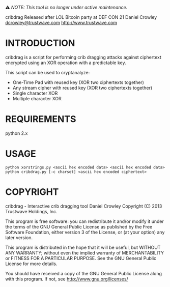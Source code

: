 :warning: *NOTE: This tool is no longer under active maintenance.*


cribdrag
Released after LOL Bitcoin party at DEF CON 21
Daniel Crowley <dcrowley@trustwave.com>
http://www.trustwave.com

INTRODUCTION
============

cribdrag is a script for performing crib dragging attacks against
ciphertext encrypted using an XOR operation with a predictable key.

This script can be used to cryptanalyze:

* One-Time Pad with reused key (XOR two ciphertexts together)
* Any stream cipher with reused key (XOR two ciphertexts together)
* Single character XOR
* Multiple character XOR

REQUIREMENTS
============

python 2.x

USAGE
=====

~~~
python xorstrings.py <ascii hex encoded data> <ascii hex encoded data>
python cribdrag.py [-c charset] <ascii hex encoded ciphertext>
~~~

COPYRIGHT
=========

cribdrag - Interactive crib dragging tool
Daniel Crowley
Copyright (C) 2013 Trustwave Holdings, Inc.
 
This program is free software: you can redistribute it and/or modify
it under the terms of the GNU General Public License as published by
the Free Software Foundation, either version 3 of the License, or
(at your option) any later version.

This program is distributed in the hope that it will be useful,
but WITHOUT ANY WARRANTY; without even the implied warranty of
MERCHANTABILITY or FITNESS FOR A PARTICULAR PURPOSE.  See the
GNU General Public License for more details.
 
You should have received a copy of the GNU General Public License
along with this program.  If not, see <http://www.gnu.org/licenses/>
